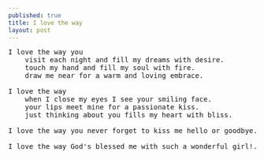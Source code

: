 ```yaml
---
published: true
title: I love the way
layout: post
---
```

<pre>
I love the way you 
    visit each night and fill my dreams with desire.
    touch my hand and fill my soul with fire.
    draw me near for a warm and loving embrace.
    
I love the way
    when I close my eyes I see your smiling face.
    your lips meet mine for a passionate kiss.
    just thinking about you fills my heart with bliss.

I love the way you never forget to kiss me hello or goodbye.

I love the way God's blessed me with such a wonderful girl!.

</pre>